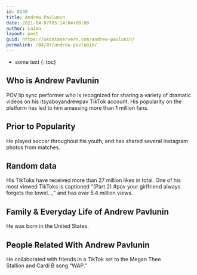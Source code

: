 ```yaml
---
id: 8248
title: Andrew Pavlunin
date: 2021-04-07T05:14:04+00:00
author: Laima
layout: post
guid: https://ukdataservers.com/andrew-pavlunin/
permalink: /04/07/andrew-pavlunin/
---
```


* some text
{: toc}


## Who is Andrew Pavlunin
                  
                  
                  
POV lip sync performer who is recognized for sharing a variety of dramatic videos on his itsyaboyandrewpav TikTok account. His popularity on the platform has led to him amassing more than 1 million fans.
                  
              
            
              
            
                
                
                
## Prior to Popularity
                  
                  
                  
He played soccer throughout his youth, and has shared several Instagram photos from matches. 
                  
              
            
              
            
                
                
                
## Random data
                  
                  
                  
His TikToks have received more than 27 million likes in total. One of his most viewed TikToks is captioned &#8220;(Part 2) #pov your girlfriend always forgets the towel&#8230;,&#8221; and has over 5.4 million views. 
                  
              
            
              
            
                
                
                
## Family & Everyday Life of Andrew Pavlunin
                  
                  
                  
He was born in the United States. 
                  
              
            
              
            
                
                
                
## People Related With Andrew Pavlunin
                  
                  
                  
He collaborated with friends in a TikTok set to the Megan Thee Stallion and Cardi B song &#8220;WAP.&#8221;
                  
              
            
              
            
                
              
            
              
              
            
            
              
            
          
          
          